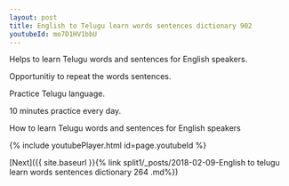 ```yaml
---
layout: post
title: English to Telugu learn words sentences dictionary 902 
youtubeId: mo7D1HV1bbU
---
```

 
 
Helps to learn Telugu words and sentences for English speakers.

Opportunitiy to repeat the words sentences. 

Practice Telugu language. 
 
10 minutes practice every day. 
 
How to learn Telugu words and sentences for English speakers 
 
{% include youtubePlayer.html id=page.youtubeId %}
 
 
[Next]({{ site.baseurl }}{% link  split1/_posts/2018-02-09-English to telugu learn words sentences dictionary 264 .md%})
 
